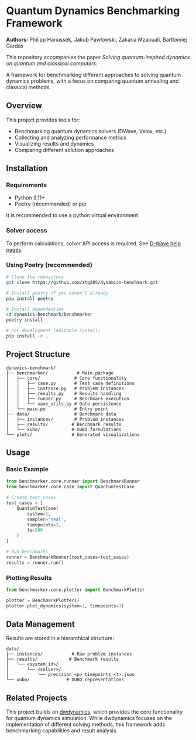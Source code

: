 # Quantum Dynamics Benchmarking Framework

**Authors:** Philipp Hanussek, Jakub Pawłowski, Zakaria Mzaouali, Bartłomiej Gardas

This repository accompanies the paper *Solving quantum-inspired dynamics on quantum and classical computers*.

A framework for benchmarking different approaches to solving quantum dynamics problems, with a focus on comparing quantum annealing and classical methods.



## Overview

This project provides tools for:
- Benchmarking quantum dynamics solvers (DWave, Velox, etc.)
- Collecting and analyzing performance metrics
- Visualizing results and dynamics
- Comparing different solution approaches

## Installation

### Requirements
- Python 3.11+
- Poetry (recommended) or pip

It is recommended to use a python virtual environment.

### Solver access
To perform calculations, solver API access is required. See [D-Wave help pages](https://support.dwavesys.com/hc/en-us/articles/360003682634-How-Do-I-Get-an-API-Token).
### Using Poetry (recommended)
```bash
# Clone the repository
git clone https://github.com/atg205/dynamics-benchmark.git

# Install poetry if you haven't already
pip install poetry

# Install dependencies
cd dynamics-benchmark/benchmarker
poetry install

# For development (editable install)
pip install -e .
```

## Project Structure
```
dynamics-benchmark/
├── benchmarker/           # Main package
│   ├── core/             # Core functionality
│   │   ├── case.py       # Test case definitions
│   │   ├── instance.py   # Problem instances
│   │   ├── results.py    # Results handling
│   │   ├── runner.py     # Benchmark execution
│   │   └── save_utils.py # Data persistence
│   └── main.py           # Entry point
├── data/                 # Benchmark data
│   ├── instances/        # Problem instances
│   ├── results/         # Benchmark results
│   └── xubo/            # XUBO formulations
└── plots/               # Generated visualizations
```

## Usage

### Basic Example
```python
from benchmarker.core.runner import BenchmarkRunner
from benchmarker.core.case import QuantumTestCase

# Create test cases
test_cases = [
    QuantumTestCase(
        system=1,
        sampler='neal',
        timepoints=3,
        ta=200
    )
]

# Run benchmarks
runner = BenchmarkRunner(test_cases=test_cases)
results = runner.run()
```

### Plotting Results
```python
from benchmarker.core.plotter import BenchmarkPlotter

plotter = BenchmarkPlotter()
plotter.plot_dynamics(system=1, timepoints=3)
```

## Data Management

Results are stored in a hierarchical structure:
```
data/
├── instances/           # Raw problem instances
├── results/            # Benchmark results
│   └── <system_id>/
│       └── <solver>/
│           └── precision_<p>_timepoints_<t>.json
└── xubo/              # XUBO representations
```

## Related Projects

This project builds on [dwdynamics](dwdynamics/README.md), which provides the core functionality for quantum dynamics simulation. While dwdynamics focuses on the implementation of different solving methods, this framework adds benchmarking capabilities and result analysis.
